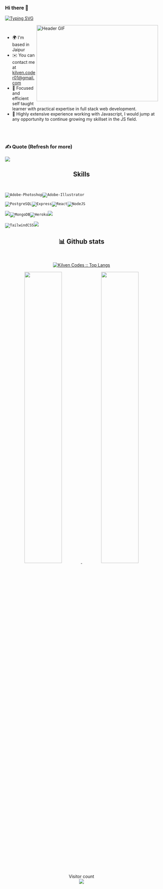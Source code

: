 ### Hi there 👋


[![Typing SVG](https://readme-typing-svg.herokuapp.com?font=Merriweather&size=25&duration=4000&pause=1000&color=f7f700&background=00FFE400&center=true&width=435&lines=Kilven+Codes+here+......;Computer+Science+Graduate;Junior+(PERN+Stack)+Developer;Graphics+Designer)](https://git.io/typing-svg)




<img align="right"  alt="Header GIF" src="https://media4.giphy.com/media/qgQUggAC3Pfv687qPC/giphy.gif?cid=ecf05e47po12uvhx7ohkxzpqtsa0y40whzy4awdtbfczeem0&rid=giphy.gif&ct=g" width="400" height="250" />


<br>

<!--
Profileme.dev
--->
* 🌍  I'm based in Jaipur
* ✉️  You can contact me at [kilven.coder01@gmail.com](mailto:kilven.coder01@gmail.com)
* 🧠  Focused and efficient self taught learner with practical expertise in full stack web development.
* 🤝  Highly extensive experience working with Javascript, I would jump at any opportunity to continue growing my skillset in the JS field.

<br>
<br>

### ✍️ Quote (Refresh for more)
![](https://quotes-github-readme.vercel.app/api?type=horizontal&theme=radical)

<h2 align="center">Skills</h2>
<br/>

<code><img src="https://img.icons8.com/fluency/48/null/adobe-photoshop.png" alt="Adobe-Photoshop" /><img src="https://img.icons8.com/fluency/48/null/adobe-illustrator.png" alt="Adobe-Illustrator" /></code> 

<code><img src="https://img.icons8.com/?size=48&id=38561&format=png" alt="PostgreSQL" /><img src="https://img.icons8.com/ios/50/null/express-js.png" alt="Express" /><img src="https://img.icons8.com/office/40/null/react.png"  alt="React" /><img src="https://img.icons8.com/fluency/48/null/node-js.png" alt="NodeJS" /></code> 

<code><img src="https://img.icons8.com/color/48/000000/firebase.png"/><img src="https://img.icons8.com/color/48/null/mongodb.png" alt="MongoDB" /><img src="https://img.icons8.com/color/48/null/heroku.png" alt="Heroku" /><img src="https://img.icons8.com/color/48/000000/git.png"/></code> 

<code><img src="https://img.icons8.com/fluency/48/null/tailwind_css.png" alt="TailwindCSS" /><img src="https://img.icons8.com/color/48/000000/css3.png"/></code>


  <div>
    <h2 align="center"> 📊 Github stats </h2>
      <br/>
        <p align="center">
          <a href="https://github.com/ryeact-dev/">
          <img src="https://github-readme-stats.vercel.app/api/top-langs/?username=ryeact-dev&langs_count=6&theme=gruvbox&layout=compact&hide_border=true" alt="Kilven Codes :: Top Langs" /></a>
        </p>
        <p align="center">
          <a href="https://github.com/ryeact-dev/">
          <img width="49.5%" src="https://github-readme-stats.vercel.app/api?username=ryeact-dev&show_icons=true&theme=gruvbox&hide_border=true" />
          <img width="49.5%" src="https://github-readme-streak-stats.herokuapp.com/?user=ryeact-dev&theme=gruvbox&hide_border=true" />
          </a>
       </p>
     <br>
  </div> 



<p align="center"> 
  Visitor count<br>
  <img src="https://profile-counter.glitch.me/ryeact-dev/count.svg" />
</p>


